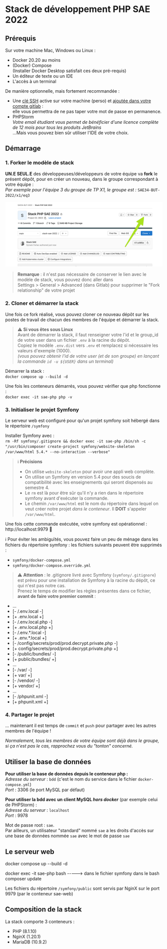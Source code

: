 Stack de développement PHP SAE 2022
===================================

Prérequis
---------

Sur votre machine Mac, Windows ou Linux :

- Docker 20.20 au moins
- (Docker) Compose  
  (Installer Docker Desktop satisfait ces deux pré-requis)
- Un éditeur de texte ou un IDE
- L'accès à un terminal

De manière optionnelle, mais fortement recommandée :

- Une [clé SSH](https://forge.iut-larochelle.fr/help/ssh/index#generate-an-ssh-key-pair) active sur votre machine
  (perso) et [ajoutée dans votre compte gitlab](https://forge.iut-larochelle.fr/help/ssh/index#add-an-ssh-key-to-your-gitlab-account) :  
  elle vous permettra de ne pas taper votre mot de passe en permanence.
- PHPStorm  
  _Votre email étudiant vous permet de bénéficier d'une licence complète de 12 mois pour tous les produits JetBrains_  
  ...Mais vous pouvez bien sûr utiliser l'IDE de votre choix.

Démarrage
---------

### 1. Forker le modèle de stack

**UN.E SEUL.E** des développeuses/développeurs de votre équipe va **fork** le présent dépôt, pour en créer un nouveau, 
dans le groupe correspondant à votre équipe :  
_Par exemple pour l'équipe 3 du groupe de TP X1, le groupe est :_ `SAE34-BUT-2022/x1/eq3`

![img_fork.png](img_fork.png)

> **Remarque** : il n'est pas nécessaire de conserver le lien avec le modèle de stack, vous pouvez donc aller dans  
> Settings > General > Advanced (dans Gitlab) pour supprimer le "Fork relationship" de votre projet

### 2. Cloner et démarrer la stack

Une fois ce fork réalisé, vous pouvez cloner ce nouveau dépôt sur les postes de travail de chacun des membres de 
l'équipe et démarrer la stack.

> ⚠️ **Si vous êtes sous Linux**  
> Avant de démarrer la stack, il faut renseigner votre l'id et le group_id de votre user dans un fichier `.env` à la racine du dépôt.  
> Copiez le modèle `.env.dist` vers `.env` et remplacez si nécessaire les valeurs d'exemple (1000).  
> _(vous pouvez obtenir l'id de votre user (et de son groupe) en lançant la commande `id -u ${USER}` dans un terminal)_

Démarrer la stack :  
`docker compose up --build -d`

Une fois les conteneurs démarrés, vous pouvez vérifier que php fonctionne :  
`docker exec -it sae-php php -v`

### 3. Initialiser le projet Symfony

Le serveur web est configuré pour qu'un projet symfony soit hébergé dans le répertoire `/symfony`  

Installer Symfony avec :  
`rm -Rf symfony/.gitignore && docker exec -it sae-php /bin/sh -c "/usr/bin/composer create-project symfony/website-skeleton /var/www/html 5.4.* --no-interaction --verbose"`  

> ℹ️ **Précisions**
> - On utilise `website-skeleton` pour avoir une appli web complète.  
> - On utilise un Symfony en version 5.4 pour des soucis de compatibilité avec les enseignements qui seront dispensés au semestre 4.  
> - Le `rm` est là pour être sûr qu'il n'y a rien dans le répertoire symfony avant d'exécuter la commande.  
> - Le chemin `/var/www/html` est le nom du répertoire dans lequel on veut créer notre projet _dans le conteneur_. Il **DOIT** s'appeler `/var/www/html`.

Une fois cette commande exécutée, votre symfony est opérationnel :  
http://localhost:9979 🎉

ℹ️ Pour éviter les ambiguïtés, vous pouvez faire un peu de ménage dans les fichiers du répertoire symfony : 
les fichiers suivants peuvent être supprimés :
- `symfony/docker-compose.yml`
- `symfony/docker-compose.override.yml`

> ⚠️ **Attention** : 
> le .gitignore livré avec Symfony (`symfony/.gitignore`) est prévu pour une installation de Symfony
à la racine du dépôt, ce qui n'est pas notre cas.  
> Prenez le temps de modifier les règles présentes dans ce fichier, **avant de faire votre premier commit** :
- ...
- [- /.env.local -]
- [+ .env.local +]
- [- /.env.local.php -]
- [+ .env.local.php +]
- [- /.env.*.local -]
- [+ .env.*.local +]
- [- /config/secrets/prod/prod.decrypt.private.php -]
- [+ config/secrets/prod/prod.decrypt.private.php +]
- [- /public/bundles/ -]
- [+ public/bundles/ +]
- ...
- [- /var/ -]
- [+ var/ +]
- [- /vendor/ -]
- [+ vendor/ +]
- ...
- [- /phpunit.xml -]
- [+ phpunit.xml +]

### 4. Partager le projet

... maintenant il est temps de `commit` et `push` pour partager avec les autres membres de l'équipe !

_Normalement, tous les membres de votre équipe sont déjà dans le groupe, si ça n'est pas le cas, 
rapprochez vous du "tonton" concerné._

Utiliser la base de données
-----------------------------

**Pour utiliser la base de données depuis le conteneur php :**  
_Adresse du serveur_ : `bdd` (c'est le nom du service dans le fichier `docker-compose.yml`)  
_Port_ : 3306 (le port MySQL par défaut)

**Pour utiliser la bdd avec un client MySQL _hors docker_** (par exemple celui de PHPStorm) :  
_Adresse du serveur_ : `localhost`  
_Port_ : 9978

Mot de passe root : `sae`.  
Par ailleurs, un utilisateur "standard" nommé `sae` a les droits d'accès sur une base de données nommée `sae`
avec le mot de passe `sae`

Le serveur web
--------------

docker compose up --build -d

docker exec -it sae-php bash  -----> dans le fichier symfony
dans le bash composer update

Les fichiers du répertoire `/symfony/public` sont servis par NginX sur le port 9979 (par le conteneur sae-web)


Composition de la stack
-----------------------

La stack comporte 3 conteneurs :
- PHP (8.1.10)
- NginX (1.20.1)
- MariaDB (10.9.2)
